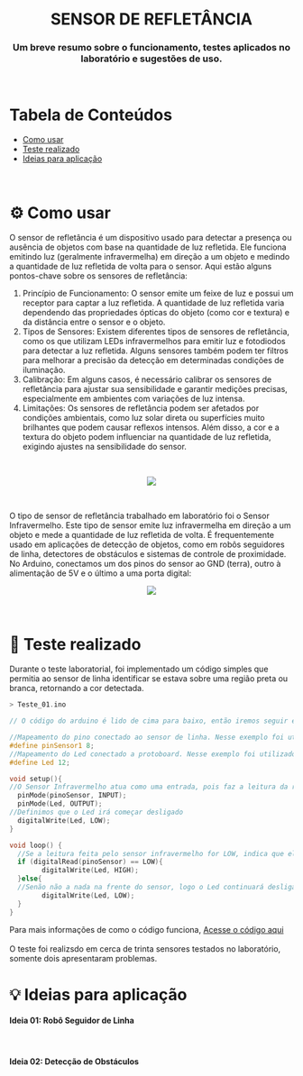 <h1 align="center">SENSOR DE REFLETÂNCIA</h1>
<h3 align="center">Um breve resumo sobre o funcionamento, testes aplicados no laboratório e sugestões de uso.</h3>
<br/>

# Tabela de Conteúdos
- [Como usar](#gear-como-usar)
- [Teste realizado](#construction_worker-teste-realizado)
- [Ideias para aplicação](#bulb-ideias-para-aplicação)
<br/>

# :gear: Como usar
O sensor de refletância é um dispositivo usado para detectar a presença ou ausência de objetos com base na quantidade de luz refletida. Ele funciona emitindo luz (geralmente infravermelha) em direção a um objeto e medindo a quantidade de luz refletida de volta para o sensor. Aqui estão alguns pontos-chave sobre os sensores de refletância:

 1. Princípio de Funcionamento: O sensor emite um feixe de luz e possui um receptor para captar a luz refletida. A quantidade de luz refletida varia dependendo das propriedades ópticas do objeto (como cor e textura) e da distância entre o sensor e o objeto.
 2. Tipos de Sensores: Existem diferentes tipos de sensores de refletância, como os que utilizam LEDs infravermelhos para emitir luz e fotodiodos para detectar a luz refletida. Alguns sensores também podem ter filtros para melhorar a precisão da detecção em determinadas condições de iluminação.
 3. Calibração: Em alguns casos, é necessário calibrar os sensores de refletância para ajustar sua sensibilidade e garantir medições precisas, especialmente em ambientes com variações de luz intensa.
 4. Limitações: Os sensores de refletância podem ser afetados por condições ambientais, como luz solar direta ou superfícies muito brilhantes que podem causar reflexos intensos. Além disso, a cor e a textura do objeto podem influenciar na quantidade de luz refletida, exigindo ajustes na sensibilidade do sensor.

<br/>

<p align="center">
  <img src="https://github.com/Clara-Parpinelli/Teste-de-sensor-de-Linha---URA/assets/144749472/c3a075ca-af0b-45e0-9d87-dd875a7a98b6" />
</p>

<br/>

O tipo de sensor de refletância trabalhado em laboratório foi o Sensor Infravermelho. Este tipo de sensor emite luz infravermelha em direção a um objeto e mede a quantidade de luz refletida de volta. É frequentemente usado em aplicações de detecção de objetos, como em robôs seguidores de linha, detectores de obstáculos e sistemas de controle de proximidade.
No Arduino, conectamos um dos pinos do sensor ao GND (terra), outro à alimentação de 5V e o último a uma porta digital:

<p align="center">
  <img src="https://github.com/Clara-Parpinelli/Teste-de-sensor-de-Linha---URA/assets/144749472/eecc43f6-ed09-4139-a0cb-b853148bb1a1" />
</p>

<br/>

# :construction_worker: Teste realizado
Durante o teste laboratorial, foi implementado um código simples que permitia ao sensor de linha identificar se estava sobre uma região preta ou branca, retornando a cor detectada.
```c++
> Teste_01.ino

// O código do arduino é lido de cima para baixo, então iremos seguir esse padrão

//Mapeamento do pino conectado ao sensor de linha. Nesse exemplo foi utilizado a porta 8 para conectar ao sensor. 
#define pinSensor1 8;
//Mapeamento do Led conectado a protoboard. Nesse exemplo foi utilizado a porta 12 para conectar ao sensor. 
#define Led 12;

void setup(){
//O Sensor Infravermelho atua como uma entrada, pois faz a leitura da região à qual foi exposto e retorna essa informação para o código.
  pinMode(pinoSensor, INPUT); 
  pinMode(Led, OUTPUT);
//Definimos que o Led irá começar desligado
  digitalWrite(Led, LOW); 
}  

void loop() {
  //Se a leitura feita pelo sensor infravermelho for LOW, indica que ele detectou um objeto em sua frente. Nesse caso, o LED será ativado ou ligado.
  if (digitalRead(pinoSensor) == LOW){ 
        digitalWrite(Led, HIGH); 
  }else{
  //Senão não a nada na frente do sensor, logo o Led continuará desligado
        digitalWrite(Led, LOW);
  }    
}
```
Para mais informações de como o código funciona, <a href="/Teste_01.ino">Acesse o código aqui</a>
<br/><br/>
O teste foi realizsdo em cerca de trinta sensores testados no laboratório, somente dois apresentaram problemas.
<br/>
# :bulb: Ideias para aplicação
<h4>Ideia 01: Robô Seguidor de Linha</h4>
<br/>
<h4>Ideia 02: Detecção de Obstáculos</h4>








